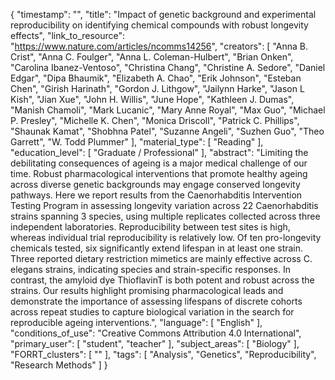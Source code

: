 {
    "timestamp": "",
    "title": "Impact of genetic background and experimental reproducibility on identifying chemical compounds with robust longevity effects",
    "link_to_resource": "https://www.nature.com/articles/ncomms14256",
    "creators": [
        "Anna B. Crist",
        "Anna C. Foulger",
        "Anna L. Coleman-Hulbert",
        "Brian Onken",
        "Carolina Ibanez-Ventoso",
        "Christina Chang",
        "Christine A. Sedore",
        "Daniel Edgar",
        "Dipa Bhaumik",
        "Elizabeth A. Chao",
        "Erik Johnson",
        "Esteban Chen",
        "Girish Harinath",
        "Gordon J. Lithgow",
        "Jailynn Harke",
        "Jason L Kish",
        "Jian Xue",
        "John H. Willis",
        "June Hope",
        "Kathleen J. Dumas",
        "Manish Chamoli",
        "Mark Lucanic",
        "Mary Anne Royal",
        "Max Guo",
        "Michael P. Presley",
        "Michelle K. Chen",
        "Monica Driscoll",
        "Patrick C. Phillips",
        "Shaunak Kamat",
        "Shobhna Patel",
        "Suzanne Angeli",
        "Suzhen Guo",
        "Theo Garrett",
        "W. Todd Plummer"
    ],
    "material_type": [
        "Reading"
    ],
    "education_level": [
        "Graduate / Professional"
    ],
    "abstract": "Limiting the debilitating consequences of ageing is a major medical challenge of our time. Robust pharmacological interventions that promote healthy ageing across diverse genetic backgrounds may engage conserved longevity pathways. Here we report results from the Caenorhabditis Intervention Testing Program in assessing longevity variation across 22 Caenorhabditis strains spanning 3 species, using multiple replicates collected across three independent laboratories. Reproducibility between test sites is high, whereas individual trial reproducibility is relatively low. Of ten pro-longevity chemicals tested, six significantly extend lifespan in at least one strain. Three reported dietary restriction mimetics are mainly effective across C. elegans strains, indicating species and strain-specific responses. In contrast, the amyloid dye ThioflavinT is both potent and robust across the strains. Our results highlight promising pharmacological leads and demonstrate the importance of assessing lifespans of discrete cohorts across repeat studies to capture biological variation in the search for reproducible ageing interventions.",
    "language": [
        "English"
    ],
    "conditions_of_use": "Creative Commons Attribution 4.0 International",
    "primary_user": [
        "student",
        "teacher"
    ],
    "subject_areas": [
        "Biology"
    ],
    "FORRT_clusters": [
        ""
    ],
    "tags": [
        "Analysis",
        "Genetics",
        "Reproducibility",
        "Research Methods"
    ]
}